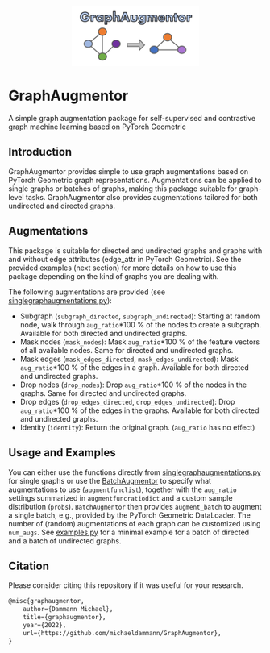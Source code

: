 <p align="center">
  <img src="graphaugmentor_logo.SVG" width="50%"/>
</p>

# GraphAugmentor
A simple graph augmentation package for self-supervised and contrastive graph machine learning based on PyTorch Geometric

## Introduction
GraphAugmentor provides simple to use graph augmentations based on PyTorch Geometric graph representations. Augmentations can be applied to single graphs or batches of graphs, making this package suitable for graph-level tasks. GraphAugmentor also provides augmentations tailored for both undirected and directed graphs.

## Augmentations
This package is suitable for directed and undirected graphs and graphs with and without edge attributes (edge_attr in PyTorch Geometric). See the provided examples (next section) for more details on how to use this package depending on the kind of graphs you are dealing with.

The following augmentations are provided (see [singlegraphaugmentations.py](graphaugmentor/singlegraphaugmentations.py)):

- Subgraph (`subgraph_directed`, `subgraph_undirected`): Starting at random node, walk through `aug_ratio`*100 % of the nodes to create a subgraph. Available for both directed and undirected graphs.
- Mask nodes (`mask_nodes`): Mask `aug_ratio`*100 % of the feature vectors of all available nodes. Same for directed and undirected graphs.
- Mask edges (`mask_edges_directed`, `mask_edges_undirected`): Mask `aug_ratio`*100 % of the edges in a graph. Available for both directed and undirected graphs.
- Drop nodes (`drop_nodes`): Drop `aug_ratio`*100 % of the nodes in the graphs. Same for directed and undirected graphs.
- Drop edges (`drop_edges_directed`, `drop_edges_undirected`): Drop `aug_ratio`*100 % of the edges in the graphs.  Available for both directed and undirected graphs.
- Identity (`identity`): Return the original graph. (`aug_ratio` has no effect)

## Usage and Examples
You can either use the functions directly from [singlegraphaugmentations.py](graphaugmentor/singlegraphaugmentations.py) for single graphs or use the [BatchAugmentor](graphaugmentor/batchaugmentor.py) to specify what augmentations to use (`augmentfunclist`), together with the `aug_ratio` settings summarized in `augmentfuncratiodict` and a custom sample distribution (`probs`). `BatchAugmentor` then provides `augment_batch` to augment a single batch, e.g., provided by the PyTorch Geometric DataLoader. The number of (random) augmentations of each graph can be customized using `num_augs`. See [examples.py](graphaugmentor/examples.py) for a minimal example for a batch of directed and a batch of undirected graphs.

## Citation

Please consider citing this repository if it was useful for your research.
```
@misc{graphaugmentor,
	author={Dammann Michael},
	title={graphaugmentor},
	year={2022},
	url={https://github.com/michaeldammann/GraphAugmentor},
}
```
